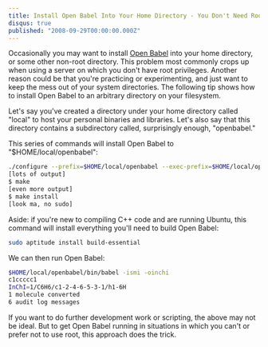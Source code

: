 ```yaml
---
title: Install Open Babel Into Your Home Directory - You Don't Need Root
disqus: true
published: "2008-09-29T00:00:00.000Z"
---
```


Occasionally you may want to install [Open Babel](http://openbabel.org) into your home directory, or some other non-root directory. This problem most commonly crops up when using a server on which you don't have root privileges. Another reason could be that you're practicing or experimenting, and just want to keep the mess out of your system directories. The following tip shows how to install Open Babel to an arbitrary directory on your filesystem.

Let's say you've created a directory under your home directory called "local" to host your personal binaries and libraries. Let's also say that this directory contains a subdirectory called, surprisingly enough, "openbabel."

This series of commands will install Open Babel to "$HOME/local/openbabel":

```bash
./configure --prefix=$HOME/local/openbabel --exec-prefix=$HOME/local/openbabel
[lots of output]
$ make
[even more output]
$ make install
[look ma, no sudo]
```

Aside: if you're new to compiling C++ code and are running Ubuntu, this command will install everything you'll need to build Open Babel:

```bash
sudo aptitude install build-essential
```

We can then run Open Babel:

```bash
$HOME/local/openbabel/bin/babel -ismi -oinchi
c1ccccc1
InChI=1/C6H6/c1-2-4-6-5-3-1/h1-6H
1 molecule converted
6 audit log messages
```

If you want to do further development work or scripting, the above may not be ideal. But to get Open Babel running in situations in which you can't or prefer not to use root, this approach does the trick.